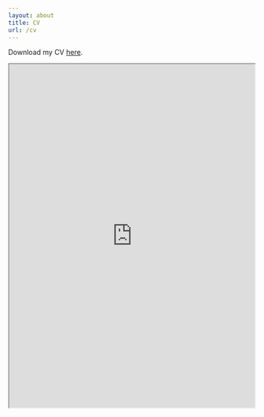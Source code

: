 ```yaml
---
layout: about
title: CV
url: /cv
---
```


Download my CV <a href = "https://ngbrianyc.github.io/assets/pdfs/Update Resume.pdf"> here</a>.

<iframe src="https://ngbrianyc.github.io/assets/pdfs/Update Resume.pdf" width="500" height="700">

<object data="https://ngbrianyc.github.io/assets/pdfs/Update Resume.pdf" type="application/pdf" width="60%" height="60%">
    <embed src="https://ngbrianyc.github.io/assets/pdfs/Update Resume.pdf">
        <p>This browser does not support PDFs. Please download the PDF to view it: <a href="https://ngbrianyc.github.io/assets/pdfs/Update Resume.pdf">Download PDF</a>.</p>
    </embed>
</object>